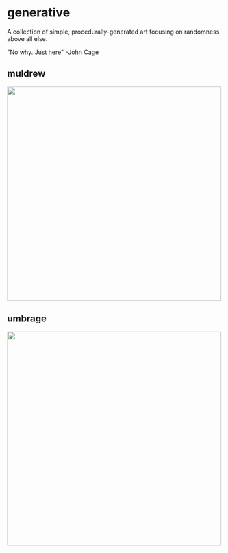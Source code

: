 # generative
A collection of simple, procedurally-generated art focusing on randomness above all else. 

"No why. Just here" 
-John Cage

## muldrew

<img src="muldrew1.png" width="500" height="500">

## umbrage
<img src="umbrage1.jpg" width="500" height="500">
